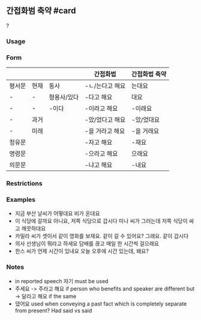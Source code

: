 ## 간접화범 축약 #card
?
### Usage
### Form
|     |     |     | 간접화법 | 간접화법 축약 |
| --- | --- | --- | --- | --- |
| 평서문 | 현재  | 동사  | \-ㄴ/는다고 해요 | 는대요 |
| \-  | \-  | 형용사/있다 | \-다고 해요 | 대요  |
| \-  | \-  | \-이다 | \-이라고 해요 | \-이래요 |
| \-  | 과거  |     | \-았/었다고 해요 | \-았/었대요 |
| \-  | 미래  |     | \-을 거라고 해요 | \-을 거래요 |
| 청유문 |     |     | \-자고 해요 | \-재요 |
| 명령문 |     |     | \-으라고 해요 | 으래요 |
| 의문문 |     |     | \-냐고 해요 | \-내요 |
### Restrictions
### Examples
- 지금 부산 날씨가 어떻대요
  비가 온대요
- 이 식당에 갈까요
	아니요, 저쪽 식당으로 갑시다
	미나 씨가 그러는데 저쪽 식당이 싸고 깨끗하대요
- 카밀라 씨가 셋이서 같이 영화를 보재요. 같이 갈 수 있어요?
	그래요. 같이 갑시다
- 의사 선생님이 뭐라고 하세요
	담배를 끊고 매일 한 시간씩 걸으래요
- 한스 씨가 언제 시간이 있내요
	오늘 오후에 시간 있는데, 왜요?
### Notes
- in reported speech 자기 must be used
- 주세요 -> 주라고 해요 if person who benefits and speaker are different
	but -> 달라고 해요 if the same
- 댔어요 used when conveying a past fact which is completely separate from present? Had said vs said
<!--SR:!2025-03-08,53,230-->